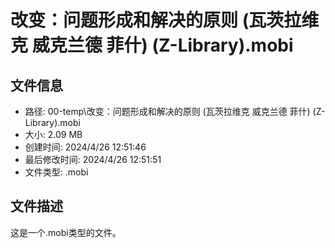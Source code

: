 ﻿# 改变：问题形成和解决的原则 (瓦茨拉维克  威克兰德  菲什) (Z-Library).mobi

## 文件信息
- 路径: 00-temp\改变：问题形成和解决的原则 (瓦茨拉维克  威克兰德  菲什) (Z-Library).mobi
- 大小: 2.09 MB
- 创建时间: 2024/4/26 12:51:46
- 最后修改时间: 2024/4/26 12:51:51
- 文件类型: .mobi

## 文件描述
这是一个.mobi类型的文件。

